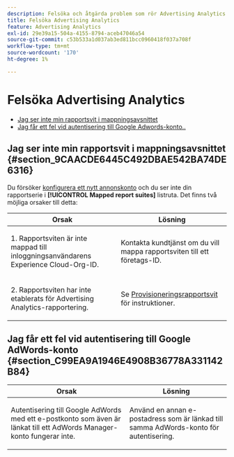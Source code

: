 ```yaml
---
description: Felsöka och åtgärda problem som rör Advertising Analytics.
title: Felsöka Advertising Analytics
feature: Advertising Analytics
exl-id: 29e39a15-504a-4155-8794-aceb47046a54
source-git-commit: c53b533a1d037ab3ed811bcc0960418f037a708f
workflow-type: tm+mt
source-wordcount: '170'
ht-degree: 1%

---
```


# Felsöka Advertising Analytics

* [Jag ser inte min rapportsvit i mappningsavsnittet](/help/integrate/c-advertising-analytics/c-adanalytics-workflow/aa-troubleshooting.md#section_9CAACDE6445C492DBAE542BA74DE6316)
* [Jag får ett fel vid autentisering till Google Adwords-konto..](/help/integrate/c-advertising-analytics/c-adanalytics-workflow/aa-troubleshooting.md#section_C99EA9A1946E4908B36778A331142B84)

## Jag ser inte min rapportsvit i mappningsavsnittet {#section_9CAACDE6445C492DBAE542BA74DE6316}

Du försöker [konfigurera ett nytt annonskonto](/help/integrate/c-advertising-analytics/c-adanalytics-workflow/aa-create-ad-account.md) och du ser inte din rapportserie i **[!UICONTROL Mapped report suites]** listruta. Det finns två möjliga orsaker till detta:

<table id="table_271D7E817B4C44818717A47C3223E592"> 
 <thead> 
  <tr> 
   <th colname="col1" class="entry"> Orsak </th> 
   <th colname="col2" class="entry"> Lösning </th> 
  </tr>
 </thead>
 <tbody> 
  <tr> 
   <td colname="col1"> <p>1. Rapportsviten är inte mappad till inloggningsanvändarens Experience Cloud-Org-ID. </p> </td> 
   <td colname="col2"> <p>Kontakta kundtjänst om du vill mappa rapportsviten till ett företags-ID.</p> </td> 
  </tr> 
  <tr> 
   <td colname="col1"> <p>2. Rapportsviten har inte etablerats för Advertising Analytics-rapportering. </p> </td> 
   <td colname="col2"> <p>Se <a href="/help/integrate/c-advertising-analytics/c-adanalytics-workflow/aa-provision-rs.md"  > Provisioneringsrapportsvit</a> för instruktioner. </p> </td> 
  </tr> 
 </tbody> 
</table>

## Jag får ett fel vid autentisering till Google AdWords-konto {#section_C99EA9A1946E4908B36778A331142B84}

<table id="table_F1C1192BF40C43CE8600B1BB417A7269"> 
 <thead> 
  <tr> 
   <th colname="col1" class="entry"> Orsak </th> 
   <th colname="col2" class="entry"> Lösning </th> 
  </tr>
 </thead>
 <tbody> 
  <tr> 
   <td colname="col1"> <p>Autentisering till Google AdWords med ett e-postkonto som även är länkat till ett AdWords Manager-konto fungerar inte. </p> </td> 
   <td colname="col2"> <p>Använd en annan e-postadress som är länkad till samma AdWords-konto för autentisering. </p> </td> 
  </tr> 
 </tbody> 
</table>

